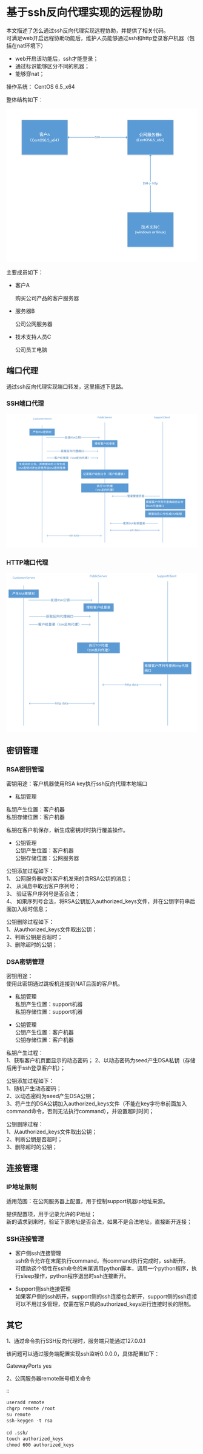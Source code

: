 # 基于ssh反向代理实现的远程协助

本文描述了怎么通过ssh反向代理实现远程协助，并提供了相关代码。    
可满足web开启远程协助功能后，维护人员能够通过ssh和http登录客户机器（包括在nat环境下）
* web开启该功能后，ssh才能登录；     
* 通过标识能够区分不同的机器；     
* 能够穿nat；

操作系统： CentOS 6.5_x64    

整体结构如下：

![整体模型](images/20170205.1.1_整体模型.png)

主要成员如下：

* 客户A

  购买公司产品的客户服务器

* 服务器B

  公司公网服务器

* 技术支持人员C

  公司员工电脑

## 端口代理

通过ssh反向代理实现端口转发，这里描述下思路。

### SSH端口代理  


![ssh端口代理](images/20170205.1.2_ssh端口代理.png)


### HTTP端口代理

![http端口代理](images/20170205.1.3_http端口代理.png)


## 密钥管理

### RSA密钥管理

密钥用途：客户机器使用RSA key执行ssh反向代理本地端口
*	私钥管理

  私钥产生位置：客户机器     
  私钥存储位置：客户机器    

  私钥在客户机保存，新生成密钥对时执行覆盖操作。

*	公钥管理      
  公钥产生位置：客户机器     
  公钥存储位置：公网服务器      

公钥添加过程如下：     
1、	公网服务器收到客户机发来的含RSA公钥的消息；      
2、	从消息中取出客户序列号；       
3、	验证客户序列号是否合法；         
4、	如果序列号合法，将RSA公钥加入authorized_keys文件，并在公钥字符串后面加入超时信息；         


公钥删除过程如下：         
1、从authorized_keys文件取出公钥；         
2、判断公钥是否超时；       
3、删除超时的公钥；        

### DSA密钥管理

密钥用途：     
使用此密钥通过跳板机连接到NAT后面的客户机。   

*	私钥管理          
私钥产生位置：support机器            
私钥存储位置：support机器          


* 公钥管理        
公钥产生位置：客户机器       
公钥存储位置：客户机器         

私钥产生过程：         
1、获取客户机页面显示的动态密码；
2、以动态密码为seed产生DSA私钥（存储后用于ssh登录客户机）；

公钥添加过程如下：       
1、随机产生动态密码；         
2、以动态密码为seed产生DSA公钥；            
3、将产生的DSA公钥加入authorized_keys文件（不能在key字符串前面加入command命令，否则无法执行command），并设置超时时间；       

公钥删除过程：       
1、从authorized_keys文件取出公钥；           
2、判断公钥是否超时；         
3、删除超时的公钥；          


## 连接管理
### IP地址限制
适用范围：在公网服务器上配置，用于控制support机器ip地址来源。         

提供配置项，用于记录允许的IP地址；    
新的请求到来时，验证下原地址是否合法，如果不是合法地址，直接断开连接；       

### SSH连接管理
*	客户侧ssh连接管理      
ssh命令允许在末尾执行command，当command执行完成时，ssh断开。        
可借助这个特性在ssh命令的末尾调用python脚本，调用一个python程序，执行sleep操作，python程序退出时ssh连接断开。

*	Support侧ssh连接管理       
如果客户侧的ssh断开，support侧的ssh连接也会断开，support侧的ssh连接可以不用过多管理，仅需在客户机的authorized_keys进行连接时长的限制。


## 其它
1、通过命令执行SSH反向代理时，服务端只能通过127.0.0.1

该问题可以通过服务端配置实现ssh监听0.0.0.0，具体配置如下：

GatewayPorts yes


2、公网服务器remote账号相关命令

::

    useradd remote
    chgrp remote /root
    su remote
    ssh-keygen -t rsa

    cd .ssh/    
    touch authorized_keys
    chmod 600 authorized_keys
